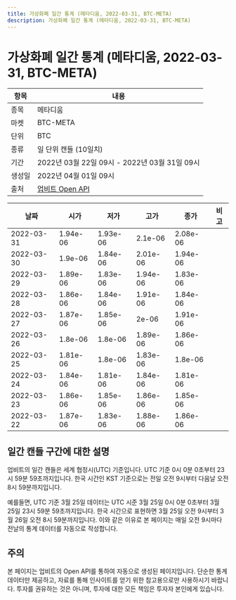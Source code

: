 ```yaml
---
title: 가상화폐 일간 통계 (메타디움, 2022-03-31, BTC-META)
description: 가상화폐 일간 통계 (메타디움, 2022-03-31, BTC-META)
---
```



가상화폐 일간 통계 (메타디움, 2022-03-31, BTC-META)
===

|항목|내용|
|--|--|
|종목|메타디움|
|마켓|BTC-META|
|단위|BTC|
|종류|일 단위 캔들 (10일치)|
|기간|2022년 03월 22일 09시 - 2022년 03월 31일 09시|
|생성일|2022년 04월 01일 09시|
|출처|[업비트 Open API](https://docs.upbit.com)|


|날짜|시가|저가|고가|종가|비고|
|--|--|--|--|--|--|
|2022-03-31|1.94e-06|1.93e-06|2.1e-06|2.08e-06|    |
|2022-03-30|1.9e-06|1.84e-06|2.01e-06|1.94e-06|    |
|2022-03-29|1.89e-06|1.83e-06|1.94e-06|1.83e-06|    |
|2022-03-28|1.86e-06|1.84e-06|1.91e-06|1.84e-06|    |
|2022-03-27|1.87e-06|1.85e-06|2e-06|1.91e-06|    |
|2022-03-26|1.8e-06|1.8e-06|1.89e-06|1.86e-06|    |
|2022-03-25|1.81e-06|1.8e-06|1.83e-06|1.8e-06|    |
|2022-03-24|1.84e-06|1.81e-06|1.84e-06|1.81e-06|    |
|2022-03-23|1.86e-06|1.85e-06|1.86e-06|1.85e-06|    |
|2022-03-22|1.87e-06|1.83e-06|1.88e-06|1.86e-06|    |


일간 캔들 구간에 대한 설명
---


업비트의 일간 캔들은 세계 협정시(UTC) 기준입니다. 
UTC 기준 0시 0분 0초부터 23시 59분 59초까지입니다. 
한국 시간인 KST 기준으로는 전일 오전 9시부터 다음날 오전 8시 59분까지입니다. 


예를들면, UTC 기준 3월 25일 데이터는 UTC 시준 3월 25일 0시 0분 0초부터 3월 25일 23시 59분 59초까지입니다. 
한국 시간으로 표현하면 3월 25일 오전 9시부터 3월 26일 오전 8시 59분까지입니다. 
이와 같은 이유로 본 페이지는 매일 오전 9시마다 전날의 통계 데이터를 자동으로 작성합니다. 


주의
---


본 페이지는 업비트의 Open API를 통하여 자동으로 생성된 페이지입니다. 
단순한 통계 데이터만 제공하고, 자료를 통해 인사이트를 얻기 위한 참고용으로만 사용하시기 바랍니다. 
투자를 권유하는 것은 아니며, 투자에 대한 모든 책임은 투자자 본인에게 있습니다. 
